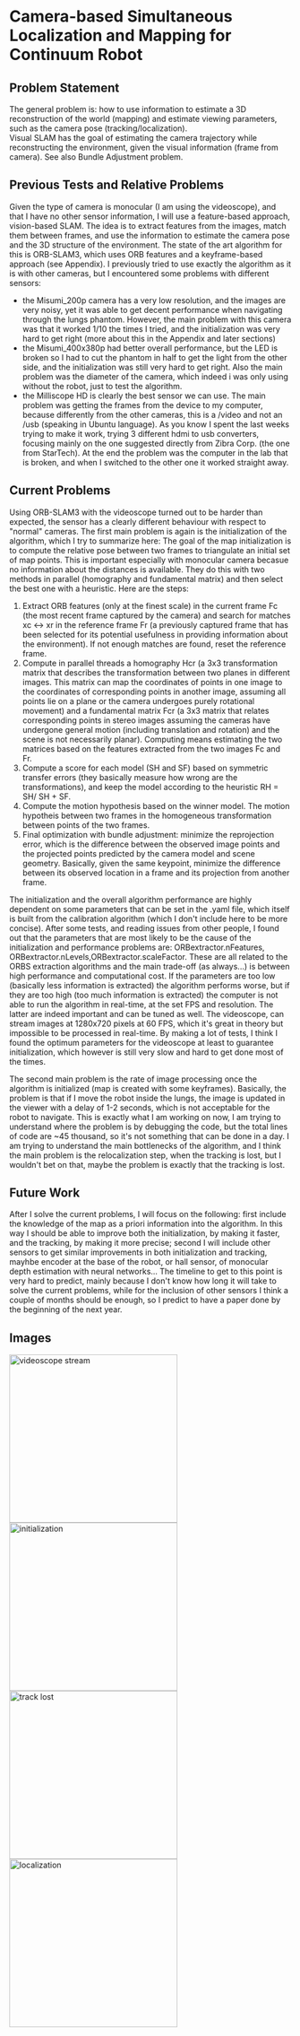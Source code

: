 # Camera-based Simultaneous Localization and Mapping for Continuum Robot
## Problem Statement
The general problem is: how to use information to estimate a 3D reconstruction of the world (mapping) and estimate viewing parameters, such as the camera pose (tracking/localization).<br/>
Visual SLAM has the goal of estimating the camera trajectory while reconstructing the environment, given the visual information (frame from camera).
See also Bundle Adjustment problem.

## Previous Tests and Relative Problems
Given the type of camera is monocular (I am using the videoscope), and that I have no other sensor information, I will use a feature-based approach, vision-based SLAM. The idea is to extract features from the images, match them between frames, and use the information to estimate the camera pose and the 3D structure of the environment. The state of the art algorithm for this is ORB-SLAM3, which uses ORB features and a keyframe-based approach (see Appendix). I previously tried to use exactly the algorithm as it is with other cameras, but I encountered some problems with different sensors: 
- the Misumi_200p camera has a very low resolution, and the images are very noisy, yet it was able to get decent performance when navigating through the lungs phantom. However, the main problem with this camera was that it worked 1/10 the times I tried, and the initialization was very hard to get right (more about this in the Appendix and later sections)
- the Misumi_400x380p had better overall performance, but the LED is broken so I had to cut the phantom in half to get the light from the other side, and the initialization was still very hard to get right. Also the main problem was the diameter of the camera, which indeed i was only using without the robot, just to test the algorithm.
- the Milliscope HD is clearly the best sensor we can use. The main problem was getting the frames from the device to my computer, because differently from the other cameras, this is a /video and not an /usb (speaking in Ubuntu language). As you know I spent the last weeks trying to make it work, trying 3 different hdmi to usb converters, focusing mainly on the one suggested directly from Zibra Corp. (the one from StarTech). At the end the problem was the computer in the lab that is broken, and when I switched to the other one it worked straight away. 

## Current Problems
Using ORB-SLAM3 with the videoscope turned out to be harder than expected, the sensor has a clearly different behaviour with respect to "normal" cameras. 
The first main problem is again is the initialization of the algorithm, which I try to summarize here:
The goal of the map initialization is to compute the relative pose between two frames to triangulate an initial set of map points. This is important especially with monocular camera becasue no information about the distances is available. They do this with two methods in parallel (homography and fundamental matrix) and then select the best one with a heuristic. Here are the steps:
1. Extract ORB features (only at the finest scale) in the current frame Fc (the most recent frame captured by the camera) and search for matches xc ↔ xr in the reference frame Fr (a previously captured frame that has been selected for its potential usefulness in providing information about the environment). If not enough matches are found, reset the reference frame.
2. Compute in parallel threads a homography Hcr (a 3x3 transformation matrix that describes the transformation between two planes in different images. This matrix can map the coordinates of points in one image to the coordinates of corresponding points in another image, assuming all points lie on a plane or the camera undergoes purely rotational movement) and a fundamental matrix Fcr (a 3x3 matrix that relates corresponding points in stereo images assuming the cameras have undergone general motion (including translation and rotation) and the scene is not necessarily planar). Computing means estimating the two matrices based on the features extracted from the two images Fc and Fr.
3. Compute a score for each model (SH and SF) based on symmetric transfer errors (they basically measure how wrong are the transformations), and keep the model according to the heuristic RH = SH/ SH + SF.
4. Compute the motion hypothesis based on the winner model. The motion hypotheis between two frames in the homogeneous transformation between points of the two frames.
5. Final optimization with bundle adjustment: minimize the reprojection error, which is the difference between the observed image points and the projected points predicted by the camera model and scene geometry. Basically, given the same keypoint, minimize the difference between its observed location in a frame and its projection from another frame.

The initialization and the overall algorithm performance are highly dependent on some parameters that can be set in the .yaml file, which itself is built from the calibration algorithm (which I don't include here to be more concise). After some tests, and reading issues from other people, I found out that the parameters that are most likely to be the cause of the initialization and performance problems are: ORBextractor.nFeatures, ORBextractor.nLevels,ORBextractor.scaleFactor. These are all related to the ORBS extraction algorithms and the main trade-off (as always...) is between high performance and computational cost. If the parameters are too low (basically less information is extracted) the algorithm performs worse, but if they are too high (too much information is extracted) the computer is not able to run the algorithm in real-time, at the set FPS and resolution. The latter are indeed important and can be tuned as well. The videoscope, can stream images at 1280x720 pixels at 60 FPS, which it's great in theory but impossible to be processed in real-time. By making a lot of tests, I think I found the optimum parameters for the videoscope at least to guarantee initialization, which however is still very slow and hard to get done most of the times. 

The second main problem is the rate of image processing once the algorithm is initialized (map is created with some keyframes). Basically, the problem is that if I move the robot inside the lungs, the image is updated in the viewer with a delay of 1-2 seconds, which is not acceptable for the robot to navigate. This is exactly what I am working on now, I am trying to understand where the problem is by debugging the code, but the total lines of code are ~45 thousand, so it's not something that can be done in a day. I am trying to understand the main bottlenecks of the algorithm, and I think the main problem is the relocalization step, when the tracking is lost, but I wouldn't bet on that, maybe the problem is exactly that the tracking is lost.

## Future Work
After I solve the current problems, I will focus on the following: first include the knowledge of the map as a priori information into the algorithm. In this way I should be able to improve both the initialization, by making it faster, and the tracking, by making it more precise; second I will include other sensors to get similar improvements in both initialization and tracking, mayhbe encoder at the base of the robot, or hall sensor, of monocular depth estimation with neural networks... The timeline to get to this point is very hard to predict, mainly because I don't know how long it will take to solve the current problems, while for the inclusion of other sensors I think a couple of months should be enough, so I predict to have a paper done by the beginning of the next year.

## Images
<img src="imgs/videoscope_stream.png" alt="videoscope stream" width="300"/>
<img src="imgs/initialization.png" alt="initialization" width="300"/>
<img src="imgs/track_lost.png" alt="track lost" width="300"/>
<img src="imgs/loc.png" alt="localization" width="300"/>

<br/><br/><br/><br/><br/><br/><br/><br/><br/><br/><br/><br/><br/><br/><br/><br/><br/><br/><br/><br/><br/><br/><br/><br/><br/><br/><br/><br/><br/><br/><br/><br/>
# Appendix
### Definitions and Prerequisites
Feature: a specific point or pattern within an image that is unique and recognizable, identified with a key-point

Feature Descriptor: a way to describe the features of a given image. Typically, it is a compact vector that describes the characteristics of a point or region in the image, such as edges, corners, textures, or other local graphical features.

Pyramid: recall that in computer vision a pyramid of an image is the set of images extracted from the original one, by looking at it a different scale, obtained by downsampling it.

Patch: a small area of the image around each detected keypoint. The size of the patch is typically set based on the scale at which the keypoint was detected in the image pyramid. This patch is used to calculate the descriptor that represents the keypoint. A Gaussian blur is often applied to the patch to reduce noise and improve the robustness of the descriptor.

There are different algorithms to extract features (and describe them) from an image:
1. SIFT (Scale-Invariant Feature Transform): SIFT starts by constructing a Gaussian pyramid to identify potential interest points across different scales. It locates extrema in the difference-of-Gaussian (DoG) images that are generated by subtracting successive Gaussian-blurred images. Around each keypoint, gradients and orientations are calculated. A 16x16 neighborhood around the keypoint is taken, divided into sixteen 4x4 sub-blocks. For each block, an 8-bin orientation histogram is created, resulting in a feature descriptor of 128 elements (4x4x8).
2. SURF (Speeded Up Robust Features): SURF uses an integer approximation to the determinant of the Hessian blob detector, which relies on the integral images for image convolutions. This speeds up the detection as compared to SIFT. The descriptor is formed by first computing the Haar wavelet response around the point of interest in x and y directions (again using integral images for speed). Then, a square region around the keypoint is divided into smaller 4x4 square sub-regions. For each sub-region, it sums up the responses and the absolute responses, resulting in a descriptor vector of length 64 for simplicity, or 128 for more detail.
3. A-KAZE (Accelerated-KAZE): A-KAZE uses nonlinear scale space methods, where it applies a filter derived from the Scharr derivative operators in a nonlinear diffusion process. This helps in creating scale-invariant but computationally efficient keypoints. The description method used in A-KAZE is called M-LDB (Modified Local Difference Binary). It uses a modified version of the local binary pattern that considers a patch around the keypoint and computes the binary strings based on intensity comparisons of randomly selected pixel pairs within the patch.
4. BRIEF (Binary Robust Independent Elementary Features): BRIEF is a descriptor that does not involve detection of features. Instead, it uses a predefined pattern of pairs of points within a patch centered on a keypoint (the keypoint detection could be done using any method like FAST). It compares the intensity of these pairs, and if the intensity of the first point is greater than the second, the result is 1, otherwise 0. This comparison results in a binary string.
5. LDB (Local Difference Binary): LDB improves upon methods like BRIEF by dividing the image patch around the keypoint into small sub-regions. For each pair of sub-regions, it computes several intensity differences which are then thresholded to form a binary string. This descriptor is more robust to changes in lighting and provides better performance in texture-rich images.

Finally the one used is ORB:
- Feature Detection: Oriented FAST:
ORB begins with the detection of keypoints using an algorithm based on FAST (Features from Accelerated Segment Test), which is modified to be orientation and scale invariant. FAST is used to identify corners in images, which are potential keypoints. The detector examines each pixel in the image and considers a circle of 16 pixels around it. If a set number of contiguous pixels in this circle are all significantly brighter or darker than the central pixel (intensity difference exceeds a threshold), the center pixel is marked as a corner. This test is very efficient, but originally, it doesn't account for scale and orientation changes.
To detect features at multiple scales, ORB builds an image pyramid. This pyramid is a series of images of decreasing resolution, where each level is a scaled-down version of the original. By detecting features at each level of the pyramid, ORB ensures that features can be detected regardless of their scale in the original image.
ORB assigns an orientation to each FAST keypoint to achieve rotation invariance. This is done by computing the centroid of a patch around the keypoint using intensity-weighted moments. The vector from the center of the patch to this centroid gives the orientation.

- Feature Description: Rotated BRIEF: 
Once keypoints are detected and oriented, ORB uses BRIEF, but with significant modifications to make it rotation invariant. The standard BRIEF descriptor is not rotation invariant, which is a limitation for applications involving rotated images. ORB modifies BRIEF by rotating the relative positions of the pixel pairs according to the orientation of the keypoint calculated earlier. This means that the comparisons between pixel intensities are always aligned with the keypoint orientation, making the descriptor robust to image rotation.

- Hamming Distance: 
Finally to establish a relationship between consequent frames ORB uses the Hamming distance to compare descriptors, which measures the number of differing bits between two binary strings. It's a natural choice for comparing BRIEF descriptors because they are binary. The Hamming distance can be computed very efficiently which is advantageous for real-time applications. By comparing descriptors, we can efficiently find points in one image that correspond to points in another image, allowing us to establish a relationship between the two images and perform tasks like aligning images or reconstructing 3D scenes.

Bag of Words: It involves representing an image or text as a set of discrete "words" from a vocabulary, but without considering the order or context in which they appear hence the term "bag". In orbslam, the words are the orb descriptors, which are store offline in a vocabolary, after computing ORB from a large dataset of images. The databse is also built incrementally while runnin gorbslam, storing for each visual word in the vocabolary in which keyframe it has been seen.

Map: the set of all map points representing the environment

Keyframe: a selected frame or image from a sequence that holds significant information about the scene's structure or the object of interest.

In orbslam:
Each map point pi stores: 
- Its 3D position Xw,i in the world coordinate system. 
- The viewing direction ni, which is the mean unit vector of all its viewing directions (the rays that join the point with the optical center of the keyframes that observe it). 
- A representative ORB descriptor Di, which is the associated ORB descriptor whose hamming distance is minimum with respect to all other associated descriptors in the keyframes in which the point is observed. 
- The maximum dmax and minimum dmin distances at which the point can be observed, according to the scale invariance limits of the ORB features. 
- The camera intrinsics, including focal length and principal point. 
- All the ORB features extracted in the frame, associated or not to a map point

Each keyframe Ki stores: 
- The camera pose Tiw, which is a rigid body transformation that transforms points from the world to the camera coordinate system.
- The camera intrinsics, including focal length and principal point.
- All the ORB features extracted in the frame, associated or not to a map point, whose coordinates are undistorted if a distortion model is provided.

Local visible map: a subset of the entire map that contains only those keyframes and map points that are likely to be visible from the current camera pose. It is called "local" because it focuses on the nearby area around the current camera position, reducing computational load and improving tracking performance.

Covisibility graph: it consists of nodes and edges where each node represents a keyframe. An edge is created between two keyframes if they observe many of the same map points, meaning they have a high degree of "covisibility." The strength of an edge can be quantified by the number of shared map points between the keyframes it connects

Spanning tree: a connected subgraph of the covisibility graph with minimal number of edges starting from the initial keyframe

Essential graph: a sparser subgraph of the covisibility graph, designed to maintain the essential structural integrity of the map while significantly reducing computational complexity. It is build using a covisbility threshold of 100 common map points, if an edge has less, it is discarded.

![alt text](maps.png)

### ORB-SLAM Overview
1. INPUT: the input is the camera frame, can come from video or from a sequence of images captured by the camera. I want to use it in real time so I assume that frames are coming from the video captured by the camera
2. FEATURE DETECTION: once a new frame is received the first step is to detect features within the image, that can be tracked accross multiple frames. Orb-slam uses ORB feature detector because it's fast and robust to rotation
3. FEATURE MATCHING: features detected in the current frame are matched with features in previous frames. This matching process is used to make correspondences between parts of the image to physical points in the environment.
4. POSE ESTIMATION: using the feature matching it's possible to estimate the current camera position, this can be done with Perspective-n-Point (pnP) problems and bundle adjustment
5. LOCAL MAPPING: using the pose estimation it's possible to build and update a local map of the environment, this is done through triangulation and local bundle adjustment.
6. LOOP CLOSURE: as the camera explores the environment, it might revisit areas it has seen before. ORB-SLAM uses a bag-of-words approach to detect these loop closures. When a loop closure is detected, it performs a pose graph optimization to correct the map and trajectory globally, resolving any accumulated drift. The bag of words method consists in associating to each image a bag of words collecting features detected in the image, so that when a new image has a high similarity (in the bag of words space) it corresponds to a place already visited.
7. GLOBAL OPTIMIZATION: after detecting a loop closure, a global optimization is performed over the entire map to correct inconsistencies and refine the positions of all mapped features and camera poses. 
8. OUTPUT: The output of ORB-SLAM is a map of the environment, including the spatial positions of various features, and the trajectory of the camera over time. 

![alt text](overview.png)

These operations are divided accross three main parallel threads: tracking, local mapping, loop closing:
- TRACKING: is in charge of localizing the camera with every frame and deciding when to insert a new keyframe.
- LOCAL MAPPING: processes new keyframes and performs local BA to achieve an optimal reconstruction in the surroundings of the camera pose.
- LOOP CLOSING: searches for loops with every new keyframe. If a loop is detected, we compute a similarity transformation that informs about the drift accumulated in the loop.

In the following each step is explained with more details, starting from the very first step which is the initialization of the algorithm

## Automatic Map Initialization
(Step 0 of tracking) 
The goal of the map initialization is to compute the relative pose between two frames to triangulate an initial set of map points. This is important especially with monocular camera becasue no information about the distances is available. They do this with two methods in parallel (homography and fundamental matrix) and then select the best one with a heuristic. Here are the steps:
1. Extract ORB features (only at the finest scale) in the current frame Fc (the most recent frame captured by the camera) and search for matches xc ↔ xr in the reference frame Fr (a previously captured frame that has been selected for its potential usefulness in providing information about the environment). If not enough matches are found, reset the reference frame.
2. Compute in parallel threads a homography Hcr (a 3x3 transformation matrix that describes the transformation between two planes in different images. This matrix can map the coordinates of points in one image to the coordinates of corresponding points in another image, assuming all points lie on a plane or the camera undergoes purely rotational movement) and a fundamental matrix Fcr (a 3x3 matrix that relates corresponding points in stereo images assuming the cameras have undergone general motion (including translation and rotation) and the scene is not necessarily planar). Computing means estimating the two matrices based on the features extracted from the two images Fc and Fr.
3. Compute a score for each model (SH and SF) based on symmetric transfer errors (they basically measure how wrong are the transformations), and keep the model according to the heuristic RH = SH/ SH + SF.
4. Compute the motion hypothesis based on the winner model. The motion hypotheis between two frames in the homogeneous transformation between points of the two frames.
5. Final optimization with bundle adjustment: minimize the reprojection error, which is the difference between the observed image points and the projected points predicted by the camera model and scene geometry. Basically, given the same keypoint, minimize the difference between its observed location in a frame and its projection from another frame.

## Tracking
1. ORB Extraction: extract FAST corners, compute orientation and ORB descriptors, ORB descriptor are ready to be used for feature matching.
2. Initial Pose Estimation from Previous Frame: from the last known poses Tn-2 and Tn-1, the realtive motion can be calculated as DT = Tn-1 (Tn-2)^-1 . Hence, assuming constant velocity, the next pose can be calculated as Tn = DT Tn-1. With the predicted pose, the system knows approximately where the camera is looking in the new frame.
This information is used to perform a guided search for map points observed in the last frame but now from the perspective of the new, predicted pose.
Map points that were visible previously are projected into the new frame based on the predicted camera position and orientation, and a search is conducted around these projected locations to find correspondences in the new frame. If the predicted pose and the initial matches are good enough, they can be refined using a motion-only bundle adjustment, which minimizes the reprojection error of these points, leading to a more accurate camera pose estimation for the new frame. If not enough matches were found (i.e. motion model is clearly violated), use a wider search of the map points around their position in the last frame.
3. Initial Pose Estimation via Global Relocalization: if tracking is lost the folowing operations are made: 1. Conversion to Bag of Words: The current frame is converted into a bag of words using the system’s pre-built visual vocabulary. This allows the frame to be represented as a set of visual words which can be efficiently matched against the database of keyframes. 2. Querying the Database: The system queries the database for keyframes that have a similar bag of words representation, indicating that they might depict the same or similar places as the current frame. 3. Feature Matching: ORB features from the current frame are matched to features in the candidate keyframes. These matches are potential candidates for establishing correspondences between the current frame and the map. 4. Pose Estimation with RANSAC and PnP: The Perspective-n-Point (PnP) algorithm is used to estimate the camera pose from 3D-2D point correspondences (3D points from the map and their corresponding 2D projections in the frame). RANSAC (Random Sample Consensus) is utilized to robustly identify inliers among these correspondences. Inliers here are the set of points that fit well with the estimated camera pose, indicating they are likely correct matches and not due to noise or errors. 5. Optimization and Verification: The estimated pose is then optimized using the inliers, and further matches are sought to strengthen the pose estimation. If the optimized pose is supported by a sufficient number of inliers, it is considered reliable, and tracking can continue from this new pose.
4. Track on Local Map: this step is to find correspondences between the current frame and map points. Here are the operations done for each point in the local visible map: 1. Project map points (X) from the local map to the current frame x = PX, where the projection matrix P can be obtained from camra intrinsic matrix K, rotation matrix R and translation vector t from camera pose P = K [R|t]. 2. Compare the view angle between the map point projection and the current frame with center coordinates C as v = (x-C/|x-C|) and discard if less than 60 deg. 3. Compute distance from camera center and map point d = |X-C|, and check if it is within range d in [dmin, dmax]. 4. Compute the scale in the frame by the ratio d/dmin. This operation scales the observation according to how far the point is relative to its minimum observable distance, adjusting the size of the search area in the image for matching. 5. 
Compare the representative descriptor D of the map point with the still unmatched ORB features in the frame, at the predicted scale, and near x, and associate the map point with the best match. 6. Optimize the camera pose minimizing ∑|xobs - xproj(P,X)|^2 where xobs are the observed points in the image, xproj are the projected points based on the current pose estimate.
5. New Keyframe Decision: according to some heuristic decide if the current frame can be saved as a keyframe
   

## Local mapping 
1. KeyFrame Insertion: update the covisibility graph and the spanning tree with the new keyframe. Compute the bag of words representation of the new keyframe
2. Recent Map Points Culling: remove keyframes that do not pass the requirements
3. New Map Point Creation: 1. Search for corresponding ORB features between the new keyframe and those in the map. 2 Check if the correspondence passes the epipolar constraint. This constraint arises from the geometry of two cameras observing a 3D point. When a feature point x1 is detected in one image, its corresponding point in the other image must lie on the epipolar line given by Fx1 (F is the fundamental matrix). 3. Compute the 3D position of the new map point by triangulation: Using the camera projection matrices Pi and Pj
​of the keyframes, solve the following equation for each pair of corresponding points: X = argmin_X |xi - PiX|^2 + |xj - PjX|^2 . This minimization finds the 3D point X that best projects to the observed point xi in both keyframes. 4. Check new map point: to be added to the map the newly computed point must pass some heuristics. 5. Project the new map point into these keyframes and search for corresponding features. This helps in reinforcing the map point's existence and improves map consistency.
Example: Imagine a scenario where two keyframes K1 and K2 both capture images of a corner of a table, but from slightly different viewpoints. An ORB feature detected at this corner in K1 is matched with the same feature in K2, using the epipolar constraint for initial validation. Triangulation calculates the 3D position of the corner based on the camera matrices. If the corner projects correctly back into both images (low reprojection error) and the other checks are satisfied, it is accepted as a new map point and subsequently projected into other keyframes that see this area of the scene, further verifying its existence.
4. Local Bundle Adjustment: The local BA optimizes the currently processed keyframe Ki, all the keyframes connected to it in the covisibility graph Kc, and all the map points seen by those keyframes. All other keyframes that see those points but are not connected to the currently processed keyframe are included in the optimization but remain fixed.
5. Local Keyframe Culling: discard all the keyframes in Kc (connected keyframes in the covisibility graph) whose 90% of the map points have been seen in at least other three keyframes in the same or finer scale.

## Loop Closing
The loop closing thread takes Ki, the last keyframe processed by the local mapping, and tries to detect and close loops. I don't write the steps for now since it will never happen in my case




## ORB-SLAM 2
### Definitions and Prerequisites
Stereo images <br/>
Stereo imaging relies on two cameras, positioned a known distance apart (the baseline), capturing images from slightly different viewpoints. This setup mimics human binocular vision, where the slight disparity (difference) between what each eye sees allows the brain to perceive depth.
The core of stereo vision processing involves calculating the disparity between corresponding points in the two images. Points that are closer to the cameras will have a larger disparity, while points further away will have smaller disparities. Once disparities are determined, depth can be calculated using the triangulation principle. The depth (Z) is inversely proportional to the disparity: Z = (fb / d) , where f is the focal length of the camera, b is the baseline, and d is the disparity.

RGB-D Images <br/>
RGB-D cameras provide an image where each pixel has not only the usual color information (Red, Green, Blue) but also a depth value (D). This depth information is typically acquired using either structured light or time-of-flight (ToF) methods. Structured Light: This technique projects a known pattern of light (often infrared) onto the scene, and the way this pattern deforms upon striking surfaces provides depth cues. Cameras like the Microsoft Kinect use this method. Time-of-Flight (ToF): ToF cameras emit a pulse of light and measure the time it takes for the light to return after bouncing off objects. The time measurement directly relates to the distance traveled, providing accurate depth information. This method can work in a wide range of conditions, including outdoor environments.

## Introduction
![alt text](overview2.png)

Addition to original ORB-SLAM:
- Open source code
- Stereo and RGB-D Support: ORB-SLAM2 added support for both stereo cameras and RGB-D cameras, whereas the original ORB-SLAM was mainly focused on monocular cameras. This extension allows for better depth perception and improved accuracy in 3D mapping.
- Map Reuse and Relocalization: ORB-SLAM2 can reuse existing maps and relocalize within them more effectively. If the system loses tracking or is restarted in a known area, it can quickly recover its position within the map.
- Global optimization: ORB-SLAM2 integrates a full bundle adjustment, which refines the map globally using all gathered information, thereby improving the overall map accuracy and consistency.
- Performance improvements in: map initialization, loop closure, faster processing times, scalability in environment of different sizes

![alt text](stereo_input.png)

In the following some of the major changes are explained.

## Main Changes
1. Monocular, Close Stereo, and Far Stereo Keypoints: 
The inclusion of stereo and RGB-D images, in addition to monocular, is perfectly explained in the paper, so I copy and paste:<br/>
ORB-SLAM2 as a feature-based method preprocesses the input to extract features at salient keypoint locations. The input images are then discarded and all system operations are based on these features so that the system is independent of the sensor being stereo or RGB-D. Our system handles monocular and stereo keypoints, which are further classified as close or far. Stereo keypoints are defined by three coordinates xs = (uL ,vL ,uR ), being (uL ,vL ) the coordinates on the left image and uR the horizontal coordinate in the right image. For stereo cameras, we extract ORB in both images and for every left ORB we search for a match in the right image. This can be done very efficiently assuming stereo rectified images so that epipolar lines are horizontal. We then generate the stereo keypoint with the coordinates of the left ORB and the horizontal coordinate of the right match, which is subpixel refined by patch correlation. For RGB-D cameras, we extract ORB features on the RGB image and, for each feature with coordinates (uL ,vL ), we transform its depth value d into a virtual right coordinate uR = uL − (fx b)/d where fx is the horizontal focal length and b is the baseline between the structured light projector and the infrared camera, which we approximate to 8 cm for Kinect and Asus Xtion. The uncertainty of the depth sensor is represented by the uncertainty of the virtual right coordinate. In this way, features from stereo and RGB-D input are handled equally by the rest of the system. A stereo keypoint is classified as close if its associated depth is less than 40 times the stereo/RGB-D baseline, otherwise it is classified as far. Close keypoints can be safely triangulated from one frame as depth is accurately estimated and provide scale, translation, and rotation information. On the other hand far points provide accurate rotation information but weaker scale and translation information. We triangulate far points when they are supported by multiple views. Monocular keypoints are defined by two coordinates xm =(uL ,vL ) on the left image and correspond to all those ORB for which a stereo match could not be found or that have an invalid depth value in the RGB-D case. These points are only triangulated from multiple views and do not provide scale information, but contribute to the rotation and translation estimation.

2. Initialization: 
With depth information from just one frame, we do not need a specific structure from motion initialization as in the monocular case. At system startup we create a keyframe with the first frame, set its pose to the origin, and create an initial map from all stereo keypoints.

3. Keyframe Insertion: 
thanks to the depth knowledge (close or far points) a new condition can be added when adding a new keyframe: if the number of tracked close points drops below τt and the frame could create at least τc new close stereo points, the system will insert a new keyframe.

4. Localization Mode: 
the local mapping and loop closing threads are deactivated and the camera is continuously localized by the tracking using relocalization if needed.

## ORB-SLAM 3
Addition to original ORB-SLAM:
- Visual-Inertial SLAM (VI-SLAM): combining camera data (visual) with data from an inertial measurement unit (IMU).
- Multimap Support: capability to work with multiple maps. This allows the system to operate in large environments and facilitates switching between maps when moving through disconnected areas or after long periods without features.
- Performance improvements in: initialization, challenging environments, loop closure